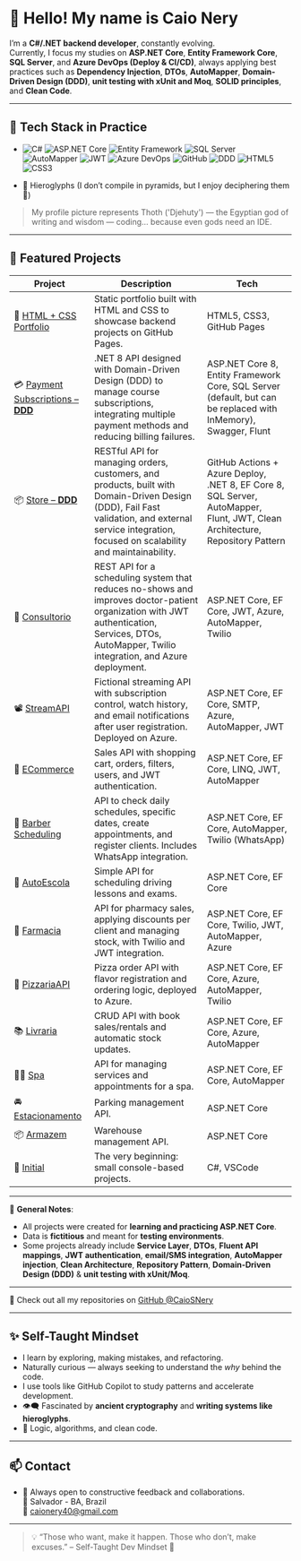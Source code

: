 # 👋 Hello! My name is Caio Nery

I’m a **C#/.NET backend developer**, constantly evolving.  
Currently, I focus my studies on **ASP.NET Core**, **Entity Framework Core**, **SQL Server**, and **Azure DevOps (Deploy & CI/CD)**, always applying best practices such as **Dependency Injection**, **DTOs**, **AutoMapper**, **Domain-Driven Design (DDD)**, **unit testing with xUnit and Moq**, **SOLID principles**, and **Clean Code**.

---

## 🧠 Tech Stack in Practice

- ![C#](https://img.shields.io/badge/C%23-.NET%208-512BD4?style=for-the-badge&logo=dotnet)
![ASP.NET Core](https://img.shields.io/badge/ASP.NET%20Core-Web%20API-512BD4?style=for-the-badge&logo=dotnet)
![Entity Framework](https://img.shields.io/badge/Entity%20Framework-Core-512BD4?style=for-the-badge&logo=nuget)
![SQL Server](https://img.shields.io/badge/SQL%20Server-DB-CC2927?style=for-the-badge&logo=microsoftsqlserver)
![AutoMapper](https://img.shields.io/badge/AutoMapper-Mapping-orange?style=for-the-badge)
![JWT](https://img.shields.io/badge/JWT-Auth-black?style=for-the-badge&logo=jsonwebtokens)
![Azure DevOps](https://img.shields.io/badge/Azure-DevOps-0078D7?style=for-the-badge&logo=azuredevops)
![GitHub](https://img.shields.io/badge/GitHub-Code-181717?style=for-the-badge&logo=github)
![DDD](https://img.shields.io/badge/DDD-Domain--Driven--Design-blueviolet?style=for-the-badge)
![HTML5](https://img.shields.io/badge/HTML5-Structure-E34F26?style=for-the-badge&logo=html5)
![CSS3](https://img.shields.io/badge/CSS3-Style-1572B6?style=for-the-badge&logo=css3)

- 🐍 Hieroglyphs (I don’t compile in pyramids, but I enjoy deciphering them 🏺)  
> My profile picture represents Thoth ('Djehuty') — the Egyptian god of writing and wisdom — coding… because even gods need an IDE.

---

## 📂 Featured Projects

| Project | Description | Tech |
|--------|-------------|------|
| 🎨 [HTML + CSS Portfolio](https://caiosnery.github.io/portfolio-html-css/) | Static portfolio built with HTML and CSS to showcase backend projects on GitHub Pages. | HTML5, CSS3, GitHub Pages |
| 💳 [Payment Subscriptions – **DDD**](https://github.com/CaioSNery/Payment-DDD) | .NET 8 API designed with Domain-Driven Design (DDD) to manage course subscriptions, integrating multiple payment methods and reducing billing failures. | ASP.NET Core 8, Entity Framework Core, SQL Server (default, but can be replaced with InMemory), Swagger, Flunt |
| 📦 [Store – **DDD**](https://github.com/CaioSNery/Store-DDD) | RESTful API for managing orders, customers, and products, built with Domain-Driven Design (DDD), Fail Fast validation, and external service integration, focused on scalability and maintainability. | GitHub Actions + Azure Deploy, .NET 8, EF Core 8, SQL Server, AutoMapper, Flunt, JWT, Clean Architecture, Repository Pattern |
| 🔬 [Consultorio](https://github.com/CaioSNery/Consultorio_API) | REST API for a scheduling system that reduces no-shows and improves doctor-patient organization with JWT authentication, Services, DTOs, AutoMapper, Twilio integration, and Azure deployment. | ASP.NET Core, EF Core, JWT, Azure, AutoMapper, Twilio |
| 📽️ [StreamAPI](https://github.com/CaioSNery/StreamAPI) | Fictional streaming API with subscription control, watch history, and email notifications after user registration. Deployed on Azure. | ASP.NET Core, EF Core, SMTP, Azure, AutoMapper, JWT |
| 🛒 [ECommerce](https://github.com/CaioSNery/ECommerceAPI) | Sales API with shopping cart, orders, filters, users, and JWT authentication. | ASP.NET Core, EF Core, LINQ, JWT, AutoMapper |
| 💈 [Barber Scheduling](https://github.com/CaioSNery/Barber-Scheduling) | API to check daily schedules, specific dates, create appointments, and register clients. Includes WhatsApp integration. | ASP.NET Core, EF Core, AutoMapper, Twilio (WhatsApp) |
| 🚗 [AutoEscola](https://github.com/CaioSNery/AgendamentoAutoEscolaProva) | Simple API for scheduling driving lessons and exams. | ASP.NET Core, EF Core |
| 💊 [Farmacia](https://github.com/CaioSNery/FarmaciaAPI) | API for pharmacy sales, applying discounts per client and managing stock, with Twilio and JWT integration. | ASP.NET Core, EF Core, Twilio, JWT, AutoMapper, Azure |
| 🍕 [PizzariaAPI](https://github.com/CaioSNery/PizzariaAPI) | Pizza order API with flavor registration and ordering logic, deployed to Azure. | ASP.NET Core, EF Core, Azure, AutoMapper, Twilio |
| 📚 [Livraria](https://github.com/CaioSNery/LivrariaAPI) | CRUD API with book sales/rentals and automatic stock updates. | ASP.NET Core, EF Core, Azure, AutoMapper |
| 💆🏻 [Spa](https://github.com/CaioSNery/SpaAPI) | API for managing services and appointments for a spa. | ASP.NET Core, EF Core, AutoMapper |
| 🚘 [Estacionamento](https://github.com/CaioSNery/EstacionamentoAPI) | Parking management API. | ASP.NET Core |
| 📦 [Armazem](https://github.com/CaioSNery/ArmazemAPI) | Warehouse management API. | ASP.NET Core |
| 🌅 [Initial](https://github.com/CaioSNery/Initial) | The very beginning: small console-based projects. | C#, VSCode |

---

📌 **General Notes**:

- All projects were created for **learning and practicing ASP.NET Core**.  
- Data is **fictitious** and meant for **testing environments**.  
- Some projects already include **Service Layer**, **DTOs**, **Fluent API mappings**, **JWT authentication**, **email/SMS integration**, **AutoMapper injection**, **Clean Architecture**, **Repository Pattern**, **Domain-Driven Design (DDD)** & **unit testing with xUnit/Moq**.  

---

🚀 Check out all my repositories on [GitHub @CaioSNery](https://github.com/CaioSNery)

---

## ✨ Self-Taught Mindset

- I learn by exploring, making mistakes, and refactoring.  
- Naturally curious — always seeking to understand the *why* behind the code.  
- I use tools like GitHub Copilot to study patterns and accelerate development.  
- 👁️‍🗨️ Fascinated by **ancient cryptography** and **writing systems like hieroglyphs**.  
- 🧠 Logic, algorithms, and clean code.  

---

## 📫 Contact

- 💬 Always open to constructive feedback and collaborations.  
📍 Salvador - BA, Brazil  
📧 caionery40@gmail.com  

---

> 💡 “Those who want, make it happen. Those who don’t, make excuses.” – Self-Taught Dev Mindset 🚀

